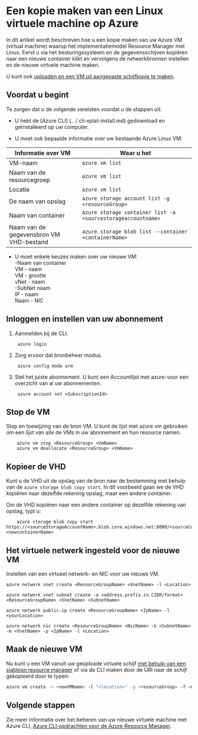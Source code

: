 <properties
    pageTitle="Maak een kopie van uw Linux Azure VM | Microsoft Azure"
    description="Informatie over het maken van een kopie van uw Azure Linux virtuele machine in het implementatiemodel Resource Manager"
    services="virtual-machines-linux"
    documentationCenter=""
    authors="cynthn"
    manager="timlt"
    tags="azure-resource-manager"/>

<tags
    ms.service="virtual-machines-linux"
    ms.workload="infrastructure-services"
    ms.tgt_pltfrm="vm-linux"
    ms.devlang="na"
    ms.topic="article"
    ms.date="07/28/2016"
    ms.author="cynthn"/>

# <a name="create-a-copy-of-a-linux-virtual-machine-running-on-azure"></a>Een kopie maken van een Linux virtuele machine op Azure


In dit artikel wordt beschreven hoe u een kopie maken van uw Azure VM (virtual machine) waarop het implementatiemodel Resource Manager met Linux. Eerst u via het besturingssysteem en de gegevensschijven kopiëren naar een nieuwe container klikt en vervolgens de netwerkbronnen instellen en de nieuwe virtuele machine maken.

U kunt ook [uploaden en een VM uit aangepaste schijfkopie te maken](virtual-machines-linux-upload-vhd.md).


## <a name="before-you-begin"></a>Voordat u begint

Te zorgen dat u de volgende vereisten voordat u de stappen uit:

- U hebt de [Azure CLI] (.. / cli-xplat-install.md) gedownload en geïnstalleerd op uw computer. 

- U moet ook bepaalde informatie over uw bestaande Azure Linux VM:

| Informatie over VM | Waar u het |
|------------|-----------------|
| VM-naam | `azure vm list` |
| Naam van de resourcegroep | `azure vm list` |
| Locatie | `azure vm list` |
| De naam van opslag | `azure storage account list -g <resourceGroup>` |
| Naam van container | `azure storage container list -a <sourcestorageaccountname>` |
| Naam van de gegevensbron VM VHD-bestand | `azure storage blob list --container <containerName>` |



- U moet enkele keuzes maken over uw nieuwe VM:   <br> -Naam van container   <br> VM - naam   <br> VM - grootte   <br> vNet - naam   <br> -SubNet naam   <br> IP - naam   <br> Naam - NIC
    

## <a name="login-and-set-your-subscription"></a>Inloggen en instellen van uw abonnement

1. Aanmelden bij de CLI.
        
        azure login

2. Zorg ervoor dat bronbeheer modus.
    
        azure config mode arm

3. Stel het juiste abonnement. U kunt een Accountlijst met azure-voor een overzicht van al uw abonnementen.

        azure account set <SubscriptionId>



## <a name="stop-the-vm"></a>Stop de VM 

Stop en toewijzing van de bron VM. U kunt de lijst met azure vm gebruiken om een lijst van alle de VMs in uw abonnement en hun resource namen.
    
        azure vm stop <ResourceGroup> <VmName>
        azure vm deallocate <ResourceGroup> <VmName>




## <a name="copy-the-vhd"></a>Kopieer de VHD


Kunt u de VHD uit de opslag van de bron naar de bestemming met behulp van de `azure storage blob copy start`. In dit voorbeeld gaan we de VHD kopiëren naar dezelfde rekening opslag, maar een andere container.

Om de VHD kopiëren naar een andere container op dezelfde rekening van opslag, typt u:

        azure storage blob copy start https://<sourceStorageAccountName>.blob.core.windows.net:8080/<sourceContainerName>/<SourceVHDFileName.vhd> <newcontainerName>
        

## <a name="set-up-the-virtual-network-for-your-new-vm"></a>Het virtuele netwerk ingesteld voor de nieuwe VM

Instellen van een virtueel netwerk- en NIC voor uw nieuwe VM. 

    azure network vnet create <ResourceGroupName> <VnetName> -l <Location>

    azure network vnet subnet create -a <address.prefix.in.CIDR/format> <ResourceGroupName> <VnetName> <SubnetName>

    azure network public-ip create <ResourceGroupName> <IpName> -l <yourLocation>

    azure network nic create <ResourceGroupName> <NicName> -k <SubnetName> -m <VnetName> -p <IpName> -l <Location>


## <a name="create-the-new-vm"></a>Maak de nieuwe VM 

Nu kunt u een VM vanuit uw geüploade virtuele schijf [met behulp van een sjabloon resource manager](https://github.com/Azure/azure-quickstart-templates/tree/master/201-vm-from-specialized-vhd) of via de CLI maken door de URI naar de schijf gekopieerd door te typen:

```bash
azure vm create -n <newVMName> -l "<location>" -g <resourceGroup> -f <newNicName> -z "<vmSize>" -d https://<storageAccountName>.blob.core.windows.net/<containerName/<fileName.vhd> -y Linux
```



## <a name="next-steps"></a>Volgende stappen

Zie meer informatie over het beheren van uw nieuwe virtuele machine met Azure CLI, [Azure CLI-opdrachten voor de Azure Resource Manager](azure-cli-arm-commands.md).

